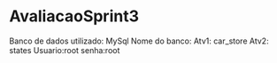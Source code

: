 # AvaliacaoSprint3
Banco de dados utilizado: MySql
Nome do banco:
Atv1: car_store
Atv2: states
Usuario:root
senha:root

